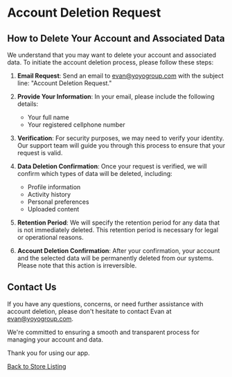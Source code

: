# Account Deletion Request

## How to Delete Your Account and Associated Data

We understand that you may want to delete your account and associated data. To initiate the account deletion process, please follow these steps:

1. **Email Request**: Send an email to [evan@yoyogroup.com](mailto:evan@yoyogroup.com) with the subject line: "Account Deletion Request."

2. **Provide Your Information**: In your email, please include the following details:
   - Your full name
   - Your registered cellphone number

3. **Verification**: For security purposes, we may need to verify your identity. Our support team will guide you through this process to ensure that your request is valid.

4. **Data Deletion Confirmation**: Once your request is verified, we will confirm which types of data will be deleted, including:
   - Profile information
   - Activity history
   - Personal preferences
   - Uploaded content

5. **Retention Period**: We will specify the retention period for any data that is not immediately deleted. This retention period is necessary for legal or operational reasons.

6. **Account Deletion Confirmation**: After your confirmation, your account and the selected data will be permanently deleted from our systems. Please note that this action is irreversible.

## Contact Us

If you have any questions, concerns, or need further assistance with account deletion, please don't hesitate to contact Evan at [evan@yoyogroup.com](mailto:evan@yoyogroup.com).

We're committed to ensuring a smooth and transparent process for managing your account and data.

Thank you for using our app.

[Back to Store Listing](https://play.google.com/store/apps/details?id=com.app.flintcard)

